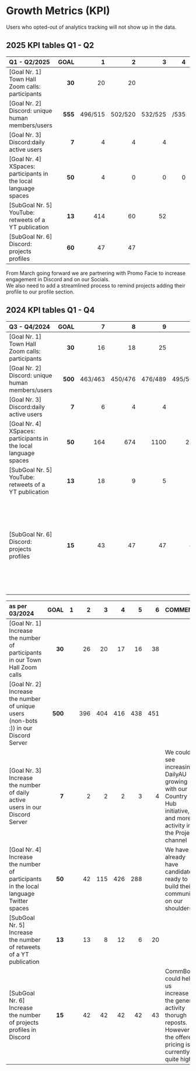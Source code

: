 



# Growth Metrics (KPI)

Users who opted-out of analytics tracking will not show up in the data.

## 2025 KPI tables Q1 - Q2

 

| **Q1 - Q2/2025**                                                |    GOAL |    1 |       2 |       3 |       4 |       5 |    6 | COMMENT                                                      |
| :-----------------------------------------------------------    | ------: | ---: | ------: | ------: | ------: | ------: | ---: | ------------------------------------------------------------ |
| [Goal Nr. 1] Town Hall Zoom calls:  participants                |  **30** |   20   |   20    |         |         |         |      |            |
| [Goal Nr. 2] Discord: unique human members/users                | **555** |496/515 | 502/520 | 532/525 |    /535  | /545 | /555 |            |
| [Goal Nr. 3] Discord:daily active users                         |   **7** |   4  | 4 |  4 |         |         |      |            |
| [Goal Nr. 4] XSpaces: participants in the local language spaces |  **50** |  4    | 0 |  0  |  0   |         |      |            |
| [SubGoal Nr. 5] YouTube: retweets of a YT publication           |  **13** | 414 | 60 |   52  |         |         |      |            |
| [SubGoal Nr. 6] Discord: projects profiles                      |  **60** | 47 |47 |         |         |         |      |            |

From March going forward we are partnering with Promo Facie to increase engagement in Discord and on our Socials.  
We also need to add a streamlined process to remind projects adding their profile to our profile section.


## 2024 KPI tables Q1 - Q4

 

| **Q3 - Q4/2024**                                             |    GOAL |    7 |   8 |  9  |  10 |  11 |   12 | COMMENT                                                      |
| :----------------------------------------------------------- | ------: | ---: | --: | --: | --: | --: | ---: | ----------------------------------------------------- |
| [Goal Nr. 1] Town Hall Zoom calls:  participants             |  **30** |  16 |   18   | 25  | 15 | 18 |  12 |                                                              |
| [Goal Nr. 2] Discord: unique human members/users             | **500** |  463/463 | 450/476 | 476/489 | 495/502 | 494/508 |      |                                                              |
| [Goal Nr. 3] Discord:daily active users                      |   **7** |  6 |  4 |  4 |  4 |  4 |  4 |    |
| [Goal Nr. 4] XSpaces: participants in the local language spaces |  **50** |  164 |  674 |  1100 |  220 |  125 |  4  | [Report 2024](https://github.com/eucardano/operations-framework/blob/main/reports/f11/X-Spaces.md#2024) |
| [SubGoal Nr. 5] YouTube: retweets of a YT publication        |  **13** | 18 |  9  | 5  | 5 | 12 | 6 |                                                              |
| [SubGoal Nr. 6] Discord: projects profiles                   |  **15** | 43 | 47 | 47  | 47 |47 |47 | CommBot could help us increase the general activity thorugh reposts. However the offered pricing is currently quite high. |

 

| **as per 03/2024**                                           |    GOAL |    1 |    2 |    3 |    4 |    5 |    6 | COMMENT                                                      |
| :----------------------------------------------------------- | ------: | ---: | ---: | ---: | ---: | ---: | ---: | ------------------------------------------------------------ |
| [Goal Nr. 1] Increase the number of participants in our Town Hall Zoom calls |  **30** |      |   26 |   20 |   17 |   16 |   38 |                                                              |
| [Goal Nr. 2] Increase the number of unique users (non-bots :)) in our Discord Server | **500** |      |  396 |  404 |  416 |  438 |  451 |                                                              |
| [Goal Nr. 3] Increase the number of daily active users in our Discord Server |   **7** |      |    2 |    2 |    2 |    3 |    4 | We could see increasing DailyAU growing with our Country Hub initiative, and more activity in the Project channel |
| [Goal Nr. 4] Increase the number of participants in the local language Twitter spaces |  **50** |      |   42 |  115 |  426 |  288 |      | We have already have candidates ready to build their community on our shoulders. |
| [SubGoal Nr. 5] Increase the number of retweets of a YT publication |  **13** |      |   13 |    8 |   12 |    6 |   20 |                                                              |
| [SubGoal Nr. 6] Increase the number of projects profiles in Discord |  **15** |      |   42 |   42 |   42 |   42 |   43 | CommBot could help us increase the general activity thorugh reposts. However the offered pricing is currently quite high. |



